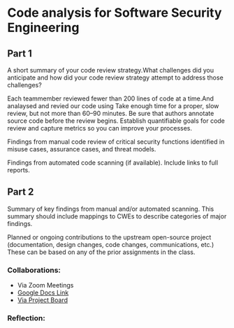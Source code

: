 # Code analysis for Software Security Engineering



## Part 1
  
A short summary of your code review strategy.What challenges did you anticipate and how did your code review strategy attempt to address those challenges?

Each teammember reviewed fewer than 200 lines of code at a time.And analaysed and revied our code using  Take enough time for a proper, slow review, but not more than 60–90 minutes. Be sure that authors annotate source code before the review begins. Establish quantifiable goals for code review and capture metrics so you can improve your processes.


Findings from manual code review of critical security functions identified in misuse cases, assurance cases, and threat models.

Findings from automated code scanning (if available). Include links to full reports.


## Part 2
 
Summary of key findings from manual and/or automated scanning. This summary should include mappings to CWEs to describe categories of major findings.

Planned or ongoing contributions to the upstream open-source project (documentation, design changes, code changes, communications, etc.) These can be based on any of the prior assignments in the class.

 

### Collaborations:  
* Via Zoom Meetings
* [Google Docs Link](https://docs.google.com/document/d/1HUrJewfo7kQ76LBDpRS7hcHfIfXYbmgBH6v3eCQF67I/edit?usp=sharing)
* [Via Project Board](https://github.com/ZexiXin/CYBR8420/projects/1)



### Reflection:

